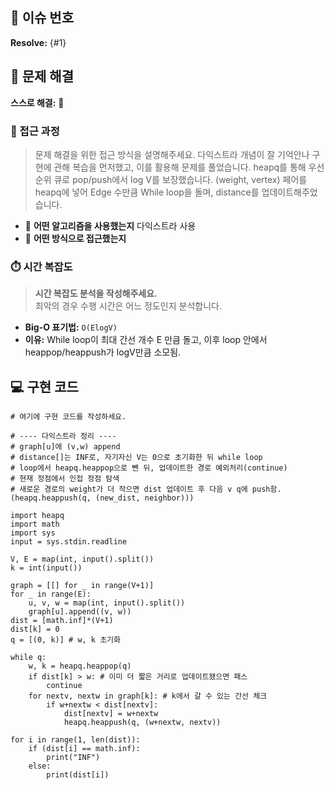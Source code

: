 ## 🚀 이슈 번호

**Resolve:** {#1}

## 🧩 문제 해결

**스스로 해결:** 🔺

### 🔎 접근 과정

> 문제 해결을 위한 접근 방식을 설명해주세요.
다익스트라 개념이 잘 기억안나 구현에 관해 복습을 먼저했고, 이를 활용해 문제를 풀었습니다.
heapq를 통해 우선순위 큐로 pop/push에서 log V를 보장했습니다.
(weight, vertex) 페어를 heapq에 넣어 Edge 수만큼 While loop을 돌며, distance를 업데이트해주었습니다.

- 🔹 **어떤 알고리즘을 사용했는지**
다익스트라 사용
- 🔹 **어떤 방식으로 접근했는지**

### ⏱️ 시간 복잡도

> **시간 복잡도 분석을 작성해주세요.**  
> 최악의 경우 수행 시간은 어느 정도인지 분석합니다.

- **Big-O 표기법:** `O(ElogV)`
- **이유:**
While loop이 최대 간선 개수 E 만큼 돌고,
이후 loop 안에서 heappop/heappush가 logV만큼 소모됨.

## 💻 구현 코드

```
# 여기에 구현 코드를 작성하세요.

# ---- 다익스트라 정리 ----
# graph[u]에 (v,w) append
# distance[]는 INF로, 자기자신 V는 0으로 초기화한 뒤 while loop
# loop에서 heapq.heappop으로 뺀 뒤, 업데이트한 경로 예외처리(continue)
# 현재 정점에서 인접 정점 탐색
# 새로운 경로의 weight가 더 작으면 dist 업데이트 후 다음 v q에 push함. (heapq.heappush(q, (new_dist, neighbor)))

import heapq
import math
import sys
input = sys.stdin.readline

V, E = map(int, input().split())
k = int(input())

graph = [[] for _ in range(V+1)]
for _ in range(E):
    u, v, w = map(int, input().split())
    graph[u].append((v, w))
dist = [math.inf]*(V+1)
dist[k] = 0
q = [(0, k)] # w, k 초기화

while q:
    w, k = heapq.heappop(q) 
    if dist[k] > w: # 이미 더 짧은 거리로 업데이트됐으면 패스
        continue
    for nextv, nextw in graph[k]: # k에서 갈 수 있는 간선 체크
        if w+nextw < dist[nextv]:
            dist[nextv] = w+nextw
            heapq.heappush(q, (w+nextw, nextv))
            
for i in range(1, len(dist)):
    if (dist[i] == math.inf):
        print("INF")
    else:
        print(dist[i])


```
